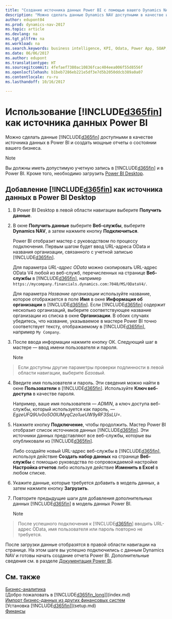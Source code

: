 ```yaml
---
title: "Создание источника данных Power BI с помощью вашего Dynamics NAV"
description: "Можно сделать данные Dynamics NAV доступными в качестве источника данных в Power BI и создать мощные отчеты о состоянии вашего бизнеса."
author: edupont04
ms.prod: dynamics-nav-2017
ms.topic: article
ms.devlang: na
ms.tgt_pltfrm: na
ms.workload: na
ms.search.keywords: business intelligence, KPI, Odata, Power App, SOAP, analysis
ms.date: 06/06/2017
ms.author: edupont
ms.translationtype: HT
ms.sourcegitcommit: 4fefaef7380ac10836fcac404eea006f55d8556f
ms.openlocfilehash: b1beb7286eb221e5df3e7d5b2050ddcb389a0a07
ms.contentlocale: ru-ru
ms.lasthandoff: 10/16/2017

---
```

# <a name="using-included365finincludesd365finmdmd-as-a-power-bi-data-source"></a>Использование [!INCLUDE[d365fin](includes/d365fin_md.md)] как источника данных Power BI
Можно сделать данные [!INCLUDE[d365fin](includes/d365fin_md.md)] доступными в качестве источника данных в Power BI и создать мощные отчеты о состоянии вашего бизнеса.  

> [!NOTE]  
>   Вы должны иметь допустимую учетную запись в [!INCLUDE[d365fin](includes/d365fin_md.md)] и в Power BI. Кроме того, необходимо загрузить [Power BI Desktop](https://powerbi.microsoft.com/en-us/desktop/).  

## <a name="to-add-included365finincludesd365finmdmd-as-a-data-source-in-power-bi-desktop"></a>Добавление [!INCLUDE[d365fin](includes/d365fin_md.md)] как источника данных в Power BI Desktop
1. В Power BI Desktop в левой области навигации выберите **Получить данные**.
2. В окне **Получить данные** выберите **Веб-службы**, выберите **Dynamics NAV**, а затем нажмите кнопку **Подключиться**.

   Power BI отобразит мастер с руководством по процессу подключения. Первым шагом будет ввод URL-адреса OData и названия организации, связанного с учетной записью [!INCLUDE[d365fin](includes/d365fin_md.md)].  

   Для параметра *URL-адрес OData* можно скопировать URL-адрес OData V4 любой из веб-служб, перечисленных на странице **Веб-службы** в [!INCLUDE[d365fin](includes/d365fin_md.md)], например `https://mycompany.financials.dynamics.com:7048/MS/ODataV4/`.  

   Для параметра *Название организации* используйте название, которое отображается в поле **Имя** в окне **Информация об организации** в [!INCLUDE[d365fin](includes/d365fin_md.md)]. Если [!INCLUDE[d365fin](includes/d365fin_md.md)] содержит несколько организаций, выберите соответствующее название организации из списка в окне **Организации**. В обоих случаях убедитесь, что название, указываемое в мастере Power BI точно соответствует тексту, отображаемому в [!INCLUDE[d365fin](includes/d365fin_md.md)], например `My Company`.
3. После ввода информации нажмите кнопку ОК. Следующий шаг в мастере — ввод имени пользователя и пароля.

   > [!NOTE]  
>    Если доступны другие параметры проверки подлинности в левой области навигации, выберите *Базовый*.
4. Введите имя пользователя и пароль. Эти сведения можно найти в окне **Пользователи** в [!INCLUDE[d365fin](includes/d365fin_md.md)]. Используйте **Ключ веб-доступа** в качестве пароля.

   Например, ваше имя пользователя — *ADMIN*, а ключ доступа веб-службы, который используется как пароль, — *EgzeUFQ9Uv0o5O0lUMyqCzo1ueUW9yRF3SsLU=*.
5. Нажмите кнопку **Подключение**, чтобы продолжить. Мастер Power BI отобразит список источников данных [!INCLUDE[d365fin](includes/d365fin_md.md)]. Эти источники данных представляют все веб-службы, которые вы опубликовали из [!INCLUDE[d365fin](includes/d365fin_md.md)].

   Либо создайте новый URL-адрес веб-службы в [!INCLUDE[d365fin](includes/d365fin_md.md)], используя действие **Создать набор данных** на странице **Веб-службы** с помощью руководства по сопровождаемой настройке **Настройка отчетов** либо используя действие **Изменить в Excel** в любом списке.

6. Укажите данные, которые требуется добавить в модель данных, а затем нажмите кнопку **Загрузить**.
7. Повторите предыдущие шаги для добавления дополнительных данных [!INCLUDE[d365fin](includes/d365fin_md.md)] в модель данных Power BI.

   > [!NOTE]  
>    После успешного подключения к [!INCLUDE[d365fin](includes/d365fin_md.md)] вводить URL-адрес OData, имя пользователя или пароль повторно не требуется.

После загрузки данные отобразятся в правой области навигации на странице. На этом шаге вы успешно подключились с данным Dynamics NAV и готовы начать создание отчета Power BI. Дополнительные сведения см. в разделе [Документация Power BI](https://powerbi.microsoft.com/documentation/powerbi-landing-page/).

## <a name="see-also"></a>См. также
[Бизнес-аналитика](bi.md)  
[Добро пожаловать в [!INCLUDE[d365fin_long](includes/d365fin_long_md.md)]](index.md)  
[Импорт бизнес-данных из других финансовых систем](upload-data.md)  
[Установка [!INCLUDE[d365fin](includes/d365fin_md.md)]](setup.md)  
[Финансы](finance.md)  

